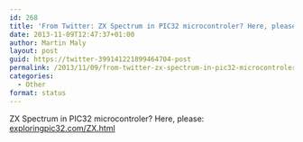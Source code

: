 ```yaml
---
id: 268
title: 'From Twitter: ZX Spectrum in PIC32 microcontroler? Here, please:&#8230;'
date: 2013-11-09T12:47:37+01:00
author: Martin Maly
layout: post
guid: https://twitter-399141221899464704-post
permalink: /2013/11/09/from-twitter-zx-spectrum-in-pic32-microcontroler-here-please/
categories:
  - Other
format: status
---
```

ZX Spectrum in PIC32 microcontroler? Here, please: [exploringpic32.com/ZX.html](https://www.exploringpic32.com/ZX.html)